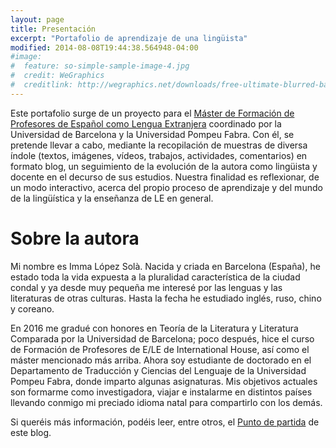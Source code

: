 ```yaml
---
layout: page
title: Presentación
excerpt: "Portafolio de aprendizaje de una lingüista"
modified: 2014-08-08T19:44:38.564948-04:00
#image:
#  feature: so-simple-sample-image-4.jpg
#  credit: WeGraphics
#  creditlink: http://wegraphics.net/downloads/free-ultimate-blurred-background-pack/
---
```


Este portafolio surge de un proyecto para el <a href=" https://www.ub.edu/portal/web/educacion/masteres-universitarios/-/ensenyament/detallEnsenyament/1060507" target="_blank">Máster de Formación de Profesores de Español como Lengua Extranjera</a> coordinado por la Universidad de Barcelona y la Universidad Pompeu Fabra. Con él, se pretende llevar a cabo, mediante la recopilación de muestras de diversa índole (textos, imágenes, vídeos, trabajos, actividades, comentarios) en formato blog, un seguimiento de la evolución de la autora como lingüista y docente en el decurso de sus estudios. Nuestra finalidad es reflexionar, de un modo interactivo, acerca del propio proceso de aprendizaje y del mundo de la lingüística y la enseñanza de LE en general.

# Sobre la autora

Mi nombre es Imma López Solà. Nacida y criada en Barcelona (España), he estado toda la vida expuesta a la pluralidad característica de la ciudad condal y ya desde muy pequeña me interesé por las lenguas y las literaturas de otras culturas. Hasta la fecha he estudiado inglés, ruso, chino y coreano.

En 2016 me gradué con honores en Teoría de la Literatura y Literatura Comparada por la Universidad de Barcelona; poco después, hice el curso de Formación de Profesores de E/LE de International House, así como el máster mencionado más arriba. Ahora soy estudiante de doctorado en el Departamento de Traducción y Ciencias del Lenguaje de la Universidad Pompeu Fabra, donde imparto algunas asignaturas. Mis objetivos actuales son formarme como investigadora, viajar e instalarme en distintos países llevando conmigo mi preciado idioma natal para compartirlo con los demás.

Si queréis más información, podéis leer, entre otros, el <a href=" https://immalopez.github.io/blog/punto-de-partida/" target="_blank">Punto de partida</a> de este blog.
